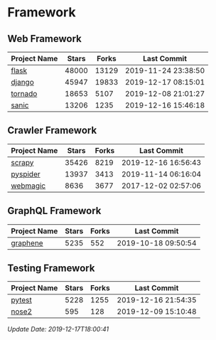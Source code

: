 # Framework

## Web Framework

| Project Name | Stars | Forks | Last Commit |
| ------------ | ----- | ----- | ----------- |
| [flask](https://github.com/pallets/flask) | 48000 | 13129 | 2019-11-24 23:38:50 |
| [django](https://github.com/django/django) | 45947 | 19833 | 2019-12-17 08:15:01 |
| [tornado](https://github.com/tornadoweb/tornado) | 18653 | 5107 | 2019-12-08 21:01:27 |
| [sanic](https://github.com/huge-success/sanic) | 13206 | 1235 | 2019-12-16 15:46:18 |

## Crawler Framework

| Project Name | Stars | Forks | Last Commit |
| ------------ | ----- | ----- | ----------- |
| [scrapy](https://github.com/scrapy/scrapy) | 35426 | 8219 | 2019-12-16 16:56:43 |
| [pyspider](https://github.com/binux/pyspider) | 13937 | 3413 | 2019-11-14 06:16:04 |
| [webmagic](https://github.com/code4craft/webmagic) | 8636 | 3677 | 2017-12-02 02:57:06 |

## GraphQL Framework

| Project Name | Stars | Forks | Last Commit |
| ------------ | ----- | ----- | ----------- |
| [graphene](https://github.com/graphql-python/graphene) | 5235 | 552 | 2019-10-18 09:50:54 |

## Testing Framework

| Project Name | Stars | Forks | Last Commit |
| ------------ | ----- | ----- | ----------- |
| [pytest](https://github.com/pytest-dev/pytest) | 5228 | 1255 | 2019-12-16 21:54:35 |
| [nose2](https://github.com/nose-devs/nose2) | 595 | 128 | 2019-12-09 15:10:48 |

*Update Date: 2019-12-17T18:00:41*